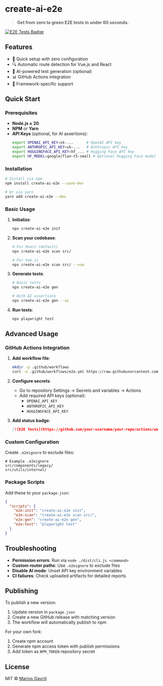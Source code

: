 # create-ai-e2e

> **Get from zero to green E2E tests in under 60 seconds.**

[![E2E Tests Badge](https://github.com/mikopos/create-ai-e2e/actions/workflows/e2e.yml/badge.svg)](https://github.com/mikopos/create-ai-e2e/actions/workflows/e2e.yml)

## Features

- 🚀 Quick setup with zero configuration
- 🔍 Automatic route detection for Vue.js and React
- 🤖 AI-powered test generation (optional)
- 📊 GitHub Actions integration
- 🎯 Framework-specific support

## Quick Start

### Prerequisites

- **Node.js ≥ 20**
- **NPM** or **Yarn**
- **API Keys** (optional, for AI assertions):
  ```bash
  export OPENAI_API_KEY=sk-...      # OpenAI API key
  export ANTHROPIC_API_KEY=sk-...   # Anthropic API key
  export HUGGINGFACE_API_KEY=hf_... # Hugging Face API key
  export HF_MODEL=google/flan-t5-small # Optional Hugging Face model
  ```

### Installation

```bash
# Install via npm
npm install create-ai-e2e --save-dev

# Or via yarn
yarn add create-ai-e2e --dev
```

### Basic Usage

1. **Initialize**:
   ```bash
   npx create-ai-e2e init
   ```

2. **Scan your codebase**:
   ```bash
   # For React (default)
   npx create-ai-e2e scan src/
   
   # For Vue.js
   npx create-ai-e2e scan src/ --vue
   ```

3. **Generate tests**:
   ```bash
   # Basic tests
   npx create-ai-e2e gen
   
   # With AI assertions
   npx create-ai-e2e gen --ai
   ```

4. **Run tests**:
   ```bash
   npx playwright test
   ```

## Advanced Usage

### GitHub Actions Integration

1. **Add workflow file**:
   ```bash
   mkdir -p .github/workflows
   curl -o .github/workflows/e2e.yml https://raw.githubusercontent.com/mikopos/create-ai-e2e/main/.github/workflows/e2e.yml
   ```

2. **Configure secrets**:
   - Go to repository Settings → Secrets and variables → Actions
   - Add required API keys (optional):
     - `OPENAI_API_KEY`
     - `ANTHROPIC_API_KEY`
     - `HUGGINGFACE_API_KEY`

3. **Add status badge**:
   ```markdown
   [![E2E Tests](https://github.com/your-username/your-repo/actions/workflows/e2e.yml/badge.svg)](https://github.com/your-username/your-repo/actions/workflows/e2e.yml)
   ```

### Custom Configuration

Create `.e2eignore` to exclude files:
```
# Example .e2eignore
src/components/legacy/
src/utils/internal/
```

### Package Scripts

Add these to your `package.json`:
```json
{
  "scripts": {
    "e2e:init": "create-ai-e2e init",
    "e2e:scan": "create-ai-e2e scan src/",
    "e2e:gen": "create-ai-e2e gen",
    "e2e:test": "playwright test"
  }
}
```

## Troubleshooting

- **Permission errors**: Run via `node ./dist/cli.js <command>`
- **Custom router paths**: Use `.e2eignore` to exclude files
- **Disable AI mode**: Unset API key environment variables
- **CI failures**: Check uploaded artifacts for detailed reports

## Publishing

To publish a new version:

1. Update version in `package.json`
2. Create a new GitHub release with matching version
3. The workflow will automatically publish to npm

For your own fork:
1. Create npm account
2. Generate npm access token with publish permissions
3. Add token as `NPM_TOKEN` repository secret

## License

MIT © [Marios Gavriil](https://github.com/mikopos)


